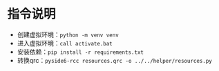 # 指令说明

- 创建虚拟环境：`python -m venv venv`
- 进入虚拟环境：`call activate.bat`
- 安装依赖：`pip install -r requirements.txt`
- 转换qrc：`pyside6-rcc resources.qrc -o ../../helper/resources.py`

